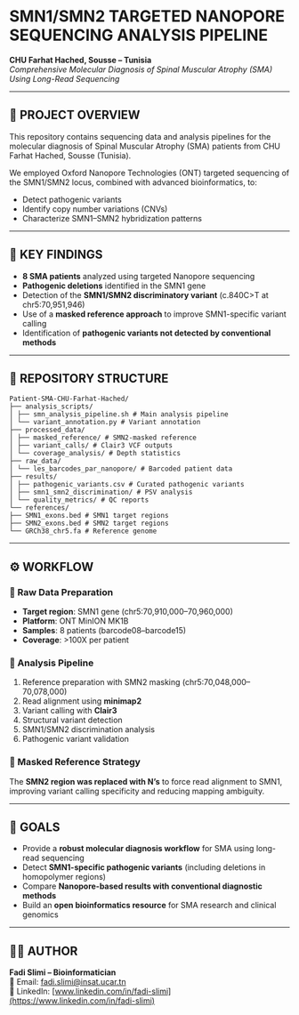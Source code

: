 # SMN1/SMN2 TARGETED NANOPORE SEQUENCING ANALYSIS PIPELINE  

**CHU Farhat Hached, Sousse – Tunisia**  
_Comprehensive Molecular Diagnosis of Spinal Muscular Atrophy (SMA) Using Long-Read Sequencing_  

---

## 📌 PROJECT OVERVIEW  

This repository contains sequencing data and analysis pipelines for the molecular diagnosis of Spinal Muscular Atrophy (SMA) patients from CHU Farhat Hached, Sousse (Tunisia).  

We employed Oxford Nanopore Technologies (ONT) targeted sequencing of the SMN1/SMN2 locus, combined with advanced bioinformatics, to:  

- Detect pathogenic variants  
- Identify copy number variations (CNVs)  
- Characterize SMN1–SMN2 hybridization patterns  

---

## 🧬 KEY FINDINGS  

- **8 SMA patients** analyzed using targeted Nanopore sequencing  
- **Pathogenic deletions** identified in the SMN1 gene  
- Detection of the **SMN1/SMN2 discriminatory variant** (c.840C>T at chr5:70,951,946)  
- Use of a **masked reference approach** to improve SMN1-specific variant calling  
- Identification of **pathogenic variants not detected by conventional methods**  

---

## 📂 REPOSITORY STRUCTURE  
```
Patient-SMA-CHU-Farhat-Hached/
├── analysis_scripts/
│ ├── smn_analysis_pipeline.sh # Main analysis pipeline
│ └── variant_annotation.py # Variant annotation
├── processed_data/
│ ├── masked_reference/ # SMN2-masked reference
│ ├── variant_calls/ # Clair3 VCF outputs
│ └── coverage_analysis/ # Depth statistics
├── raw_data/
│ └── les_barcodes_par_nanopore/ # Barcoded patient data
├── results/
│ ├── pathogenic_variants.csv # Curated pathogenic variants
│ ├── smn1_smn2_discrimination/ # PSV analysis
│ └── quality_metrics/ # QC reports
└── references/
├── SMN1_exons.bed # SMN1 target regions
├── SMN2_exons.bed # SMN2 target regions
└── GRCh38_chr5.fa # Reference genome
```
---

## ⚙️ WORKFLOW  

### 🔹 Raw Data Preparation  
- **Target region**: SMN1 gene (chr5:70,910,000–70,960,000)  
- **Platform**: ONT MinION MK1B  
- **Samples**: 8 patients (barcode08–barcode15)  
- **Coverage**: >100X per patient  

### 🔹 Analysis Pipeline  
1. Reference preparation with SMN2 masking (chr5:70,048,000–70,078,000)  
2. Read alignment using **minimap2**  
3. Variant calling with **Clair3**  
4. Structural variant detection  
5. SMN1/SMN2 discrimination analysis  
6. Pathogenic variant validation  

### 🔹 Masked Reference Strategy  
The **SMN2 region was replaced with N’s** to force read alignment to SMN1, improving variant calling specificity and reducing mapping ambiguity.  

---

## 🔬 GOALS  

- Provide a **robust molecular diagnosis workflow** for SMA using long-read sequencing  
- Detect **SMN1-specific pathogenic variants** (including deletions in homopolymer regions)  
- Compare **Nanopore-based results with conventional diagnostic methods**  
- Build an **open bioinformatics resource** for SMA research and clinical genomics  

---

## 👨‍💻 AUTHOR  

**Fadi Slimi – Bioinformatician**  
📧 Email: fadi.slimi@insat.ucar.tn  
🔗 LinkedIn: [www.linkedin.com/in/fadi-slimi](https://www.linkedin.com/in/fadi-slimi)  
